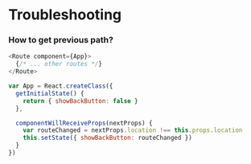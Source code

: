 # Troubleshooting

### How to get previous path?

```js
<Route component={App}>
  {/* ... other routes */}
</Route>

var App = React.createClass({
  getInitialState() {
    return { showBackButton: false }
  },

  componentWillReceiveProps(nextProps) {
    var routeChanged = nextProps.location !== this.props.location
    this.setState({ showBackButton: routeChanged })
  }
})
```
